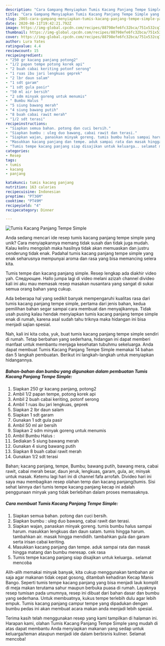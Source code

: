 ```yaml
---
description: "Cara Gampang Menyiapkan Tumis Kacang Panjang Tempe Simple yang Lezat"
title: "Cara Gampang Menyiapkan Tumis Kacang Panjang Tempe Simple yang Lezat"
slug: 2865-cara-gampang-menyiapkan-tumis-kacang-panjang-tempe-simple-yang-lezat
date: 2020-08-11T19:42:21.792Z
image: https://img-global.cpcdn.com/recipes/88798efe6fc32bca/751x532cq70/tumis-kacang-panjang-tempe-simple-foto-resep-utama.jpg
thumbnail: https://img-global.cpcdn.com/recipes/88798efe6fc32bca/751x532cq70/tumis-kacang-panjang-tempe-simple-foto-resep-utama.jpg
cover: https://img-global.cpcdn.com/recipes/88798efe6fc32bca/751x532cq70/tumis-kacang-panjang-tempe-simple-foto-resep-utama.jpg
author: Lura Yates
ratingvalue: 4.4
reviewcount: 15
recipeingredient:
- "250 gr kacang panjang potong2"
- "1/2 papan tempe potong korek api"
- "2 buah cabai keriting potonf serong"
- "1 ruas ibu jari lengkuas geprek"
- "2 lbr daun salam"
- "1 sdt garam"
- "1 sdt gula pasir"
- "50 ml air bersih"
- "2 sdm minyak goreng untuk menumis"
- " Bumbu Halus "
- "5 siung bawang merah"
- "4 siung bawang putih"
- "8 buah cabai rawit merah"
- "1/2 sdt terasi"
recipeinstructions:
- "Siapkan semua bahan. potong dan cuci bersih."
- "Siapkan bumbu : uleg duo bawang, cabai rawit dan terasi."
- "Siapkan wajan, panaskan minyak goreng. tumis bumbu halus sampai harum. masukkan lengkuas dan daun salam. tumis hingga harum. tambahkan air. masak hingga mendidih. tambahkan gula dan garam serta irisan cabai keriting."
- "Masukkan kacang panjang dan tempe. aduk sampai rata dan masak hingga matang dan bumbu meresap. cek rasa"
- "Tumis tempe kacang panjang siap disajikan untuk keluarga.. selamat mencoba"
categories:
- Resep
tags:
- tumis
- kacang
- panjang

katakunci: tumis kacang panjang 
nutrition: 163 calories
recipecuisine: Indonesian
preptime: "PT36M"
cooktime: "PT49M"
recipeyield: "4"
recipecategory: Dinner

---
```



![Tumis Kacang Panjang Tempe Simple](https://img-global.cpcdn.com/recipes/88798efe6fc32bca/751x532cq70/tumis-kacang-panjang-tempe-simple-foto-resep-utama.jpg)

Anda sedang mencari ide resep tumis kacang panjang tempe simple yang unik? Cara menyiapkannya memang tidak susah dan tidak juga mudah. Kalau keliru mengolah maka hasilnya tidak akan memuaskan dan justru cenderung tidak enak. Padahal tumis kacang panjang tempe simple yang enak seharusnya mempunyai aroma dan rasa yang bisa memancing selera kita.

Tumis tempe dan kacang panjang simple. Resep lengkap ada diakhir video yah. Следующее. Hallo jumpa lagi di video melani azizah channel divideo kali ini aku mau memasak resep masakan nusantara yang sangat di sukai semua orang bahan yang cukup.

Ada beberapa hal yang sedikit banyak mempengaruhi kualitas rasa dari tumis kacang panjang tempe simple, pertama dari jenis bahan, kedua pemilihan bahan segar sampai cara membuat dan menyajikannya. Tidak usah pusing kalau hendak menyiapkan tumis kacang panjang tempe simple enak di rumah, karena asal sudah tahu triknya maka hidangan ini bisa menjadi sajian spesial.


Nah, kali ini kita coba, yuk, buat tumis kacang panjang tempe simple sendiri di rumah. Tetap berbahan yang sederhana, hidangan ini dapat memberi manfaat untuk membantu menjaga kesehatan tubuhmu sekeluarga. Anda dapat membuat Tumis Kacang Panjang Tempe Simple memakai 14 bahan dan 5 langkah pembuatan. Berikut ini langkah-langkah untuk menyiapkan hidangannya.

<!--inarticleads1-->

##### Bahan-bahan dan bumbu yang digunakan dalam pembuatan Tumis Kacang Panjang Tempe Simple:

1. Siapkan 250 gr kacang panjang, potong2
1. Ambil 1/2 papan tempe, potong korek api
1. Ambil 2 buah cabai keriting, potonf serong
1. Ambil 1 ruas ibu jari lengkuas, geprek
1. Siapkan 2 lbr daun salam
1. Siapkan 1 sdt garam
1. Gunakan 1 sdt gula pasir
1. Ambil 50 ml air bersih
1. Siapkan 2 sdm minyak goreng untuk menumis
1. Ambil  Bumbu Halus :
1. Sediakan 5 siung bawang merah
1. Gunakan 4 siung bawang putih
1. Siapkan 8 buah cabai rawit merah
1. Gunakan 1/2 sdt terasi


Bahan; kacang panjang, tempe, Bumbu; bawang putih, bawang mera, cabai rawit, cabai merah besar, daun jeruk, lengkuas, garam, gula, air, minyak untuk masak. Ketemu lagi hari ini di channel fafa arrofah. Divideo hari ini saya mau membagikan resep olahan temp dan kacang panjang(tumis. Sisi sehat lainnya dari tumis tempe kacang panjang kecap ini adalah penggunaan minyak yang tidak berlebihan dalam proses memasaknya. 

<!--inarticleads2-->

##### Cara membuat Tumis Kacang Panjang Tempe Simple:

1. Siapkan semua bahan. potong dan cuci bersih.
1. Siapkan bumbu : uleg duo bawang, cabai rawit dan terasi.
1. Siapkan wajan, panaskan minyak goreng. tumis bumbu halus sampai harum. masukkan lengkuas dan daun salam. tumis hingga harum. tambahkan air. masak hingga mendidih. tambahkan gula dan garam serta irisan cabai keriting.
1. Masukkan kacang panjang dan tempe. aduk sampai rata dan masak hingga matang dan bumbu meresap. cek rasa
1. Tumis tempe kacang panjang siap disajikan untuk keluarga.. selamat mencoba


Alih-alih memakai minyak banyak, kita cukup menggunakan tambahan air saja agar makanan tidak cepat gosong, ditambah kehadiran Kecap Manis Bango. Seperti tumis tempe kacang panjang yang bisa menjadi lauk komplit di meja makan terutama sahur maupun berbuka puasa di rumah. Layaknya resep tumisan pada umumnya, resep ini dibuat dari bahan dasar dan bumbu yang sederhana. Untuk membuatnya, kukus tempe terlebih dulu agar lebih empuk. Tumis kacang panjang campur tempe yang dipadukan dengan bumbu pedas ini akan membuat acara makan anda menjadi lebih spesial. 

Terima kasih telah menggunakan resep yang kami tampilkan di halaman ini. Harapan kami, olahan Tumis Kacang Panjang Tempe Simple yang mudah di atas dapat membantu Anda menyiapkan makanan yang sedap untuk keluarga/teman ataupun menjadi ide dalam berbisnis kuliner. Selamat mencoba!
